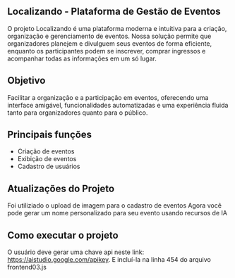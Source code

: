 ## Localizando - Plataforma de Gestão de Eventos
O projeto Localizando é uma plataforma moderna e intuitiva para a criação, organização e gerenciamento de eventos. Nossa solução permite que organizadores planejem e divulguem seus eventos de forma eficiente, enquanto os participantes podem se inscrever, comprar ingressos e acompanhar todas as informações em um só lugar.

## Objetivo
Facilitar a organização e a participação em eventos, oferecendo uma interface amigável, funcionalidades automatizadas e uma experiência fluida tanto para organizadores quanto para o público.

## Principais funções
- Criação de eventos
- Exibição de eventos
- Cadastro de usuários

## Atualizações do Projeto

Foi utiliziado o upload de imagem para o cadastro de eventos
Agora você pode gerar um nome personalizado para seu evento usando recursos de IA

## Como executar o projeto
O usuário deve gerar uma chave api neste link: https://aistudio.google.com/apikey. E incluí-la na linha 454 do arquivo frontend03.js